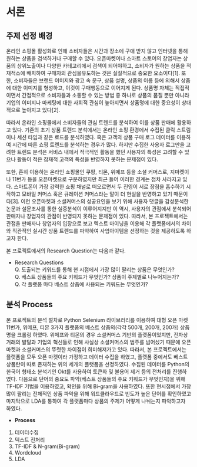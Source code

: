 # 서론

## 주제 선정 배경

온라인 쇼핑몰 활성화로 인해 소비자들은 시간과 장소에 구애 받지 않고 인터넷을 통해 원하는 상품을 검색하거나 구매할 수 있다. 오픈마켓이나 스마트 스토어의 창업자는 상품의 상위노출이나 다양한 카테고리에서 검색이 되어야하고, 소비자가 원하는 상품을 적재적소에 배치하여 구매자의 관심을유도하는 것은 실질적으로 중요한 요소이다[1]. 또한, 소비자들은 브랜드 이미지와 광고 속 문구, 상품 설명, 상품의 이름 등에 의해서 상품에 대한 이미지를 형성하고, 이것이 구매행동으로 이어지게 된다. 상품명 자체는 직접적이면서 간접적으로 소비자들과 소통할 수 있는 방법 중 하나로 상품의 품질 뿐만 아니라 기업의 이미지나 마케팅에 대한 사회적 관심이 높아지면서 상품명에 대한 중요성이 상대적으로 높아지고 있다[2].

 따라서 온라인 쇼핑몰에서 소비자들의 관심 트렌드를 분석하여 이를 상품 판매에 활용하고 있다. 기존의 초기 상품 트렌드 분석에서는 온라인 쇼핑 환경에서 수집된 클릭 스트림이나 세션 타임과 같은 로드를 분석하였다. 혹은 고객의 상품 구매 로그 데이터를 이용하여 시간에 따른 쇼핑 트렌드를 분석하는 경우가 많다. 하지만 수집한 사용자 로그만을 고려한 트렌드 분석은 서비스 내에서 적극적인 활동을 했던 사용자의 특성은 고려할 수 있으나 활동이 적은 잠재적 고객의 특성을 반영하지 못하는 문제점이 있다. 
 
 또한, 흔히 이용하는 온라인 쇼핑몰인 쿠팡, 티몬, 위메프 등을 소셜 커머스로, 지마켓이나 11번가 등을 오픈마켓으로 구분하였지만 최근 들어 이러한 경계는 점차 사라지고 있다. 스마트폰이 가장 강력한 쇼핑 채널로 떠오르면서 두 진영이 서로 장점을 흡수하기 시작하고 모바일 커머스 혹은 큐레이션 커머스라는 말이 더 현실을 반영하고 있기 때문이다[3]. 이런 오픈마켓과 소셜커머스의 성공요인을 보기 위해 사용자 댓글을 감성분석한 논문과 설문조사를 통한 실증분석이 이루어지지만 이 역시, 사용자의 관점에서 분석되어 판매자나 창업자의 관점이 반영되지 못하는 문제점이 있다. 따라서, 본 프로젝트에서는 관점을 판매자나 창업자의 입장으로 보고 텍스트 마이닝을 이용해 각 플랫폼에서의 차이와 직관적인 실시간 상품 트렌드를 파악하여 사업아이템을 선정하는 것을 제공하도록 하고자 한다. 

본 프로젝트에서의 Research Question는 다음과 같다.

* Research Questions  
Q. 도출되는 키워드를 통해 현 시점에서 가장 많이 팔리는 상품은 무엇인가?  
Q. 베스트 상품들의 주요 키워드가 무엇인가? 상품이 주제별로 나누어지는가?  
Q. 각 플랫폼 마다 베스트 상품에 사용되는 키워드는 무엇인가? 

## 분석 Process

본 프로젝트의 분석 절차로 Python Selenium 라이브러리를 이용하여 대형 오픈 마켓 11번가, 위메프, 티몬 3가지 플랫폼의 베스트 상품의(각각 500개, 200개, 200개) 상품명을 크롤링 하였다. 위메프와 티몬의 경우 소셜커머스 기반의 플랫폼이었지만, 전자상거래의 발달과 기업의 혁신들로 인해 사실상 소셜커머스의 범주를 넘어섰기 때문에 오픈 마켓과 소셜커머스의 뚜렷한 차이점이 희미해져가고 있다. 따라서, 본 프로젝트에서는 플랫폼을 모두 오픈 마켓이라 가정하고 데이터 수집을 하였고, 플랫폼 중에서도 베스트 상품란이 따로 존재하는 위의 세개의 플랫폼을 선정하였다. 수집된 데이터를 Python의 한국어 형태소 분석기인 Okt를 사용하여 토큰화 및 불용어 제거 등의 전처리를 진행하였다. 다음으로 단어의 중요도 파악(베스트 상품들의 주요 키워드가 무엇인지)을 위해 TF-IDF 기법을 이용하였고, 확인을 위해 Bi-gram을 사용하였다. 또한 현시점에서 가장 많이 팔리는 전체적인 상품 파악을 위해 워드클라우드로 빈도가 높은 단어를 확인하였고 마지막으로 LDA를 통하여 각 플랫폼마다 상품의 주제가 어떻게 나뉘는지 파악하고자 하였다.

* **Process**  
1) 데이터수집  
2) 텍스트 전처리  
3) TF-IDF & N-gram(Bi-gram)  
4) Wordcloud  
5) LDA  
